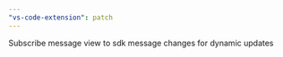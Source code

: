 ```yaml
---
"vs-code-extension": patch
---
```


Subscribe message view to sdk message changes for dynamic updates
